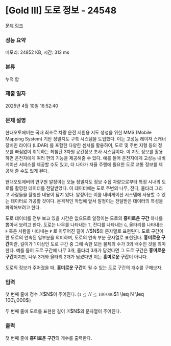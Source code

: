 # [Gold III] 도로 정보 - 24548 

[문제 링크](https://www.acmicpc.net/problem/24548) 

### 성능 요약

메모리: 24852 KB, 시간: 312 ms

### 분류

누적 합

### 제출 일자

2025년 4월 10일 16:52:40

### 문제 설명

<p>현대오토에버는 국내 최초로 차량 운전 지원용 지도 생성을 위한 MMS (Mobile Mapping System) 기반 정밀지도 구축 시스템을 도입했다. 이는 고성능 레이저 스캐너 장치인 라이다 (LiDAR) 를 포함한 다양한 센서를 활용하여, 도로 및 주변 지형 등의 정보를 빠짐없이 취득하는 최첨단 3차원 공간정보 조사 시스템이다. 이 지도 정보를 활용하면 운전자에게 여러 편의 기능을 제공해줄 수 있다. 예를 들어 운전자에게 고성능 내비게이션 서비스를 제공할 수도 있고, 더 나아가 자율 주행에 필요한 도로 교통 정보를 제공해 줄 수도 있게 된다.</p>

<p>현대오토에버의 연구원 알정이는 오늘 정밀지도 정보 수집 차량으로부터 특정 시내의 도로를 촬영한 데이터를 전달받았다. 이 데이터에는 도로 주변의 나무, 잔디, 울타리 그리고 사람들을 촬영한 내용이 담겨 있다. 알정이는 이를 내비게이션 시스템에 사용할 수 있는 데이터로 가공할 것이다. 본격적인 작업에 앞서 알정이는 전달받은 데이터의 특성을 파악해보려고 한다.</p>

<p>도로 데이터를 전부 보고 있을 시간은 없으므로 알정이는 도로의 <strong>흥미로운 구간</strong> 하나를 뽑아서 보려고 한다. 도로는 나무를 나타내는 <code>T</code>, 잔디를 나타내는 <code>G</code>, 울타리를 나타내는 <code>F</code> 혹은 사람을 나타내는 <code>P</code> 로 이루어진 길이 <mjx-container class="MathJax" jax="CHTML" style="font-size: 109%; position: relative;"><mjx-math class="MJX-TEX" aria-hidden="true"><mjx-mi class="mjx-i"><mjx-c class="mjx-c1D441 TEX-I"></mjx-c></mjx-mi></mjx-math><mjx-assistive-mml unselectable="on" display="inline"><math xmlns="http://www.w3.org/1998/Math/MathML"><mi>N</mi></math></mjx-assistive-mml><span aria-hidden="true" class="no-mathjax mjx-copytext">$N$</span></mjx-container>의 문자열로 표현된다. 도로 구간이란 도로의 연속된 일부분을 의미하며, 도로의 연속 부분 문자열로 표현된다. <strong>흥미로운 구간</strong>이란, 길이가 1 이상인 도로 구간 중 그에 속한 모든 물체의 수가 3의 배수인 것을 의미한다. 예를 들어 도로 구간에 나무 3개, 울타리 3개가 담겼다면 그 도로 구간은 <strong>흥미로운 구간</strong>이지만, 나무 3개와 울타리 2개가 담겼다면 이는 <strong>흥미로운 구간</strong>이 아니다.</p>

<p>도로의 정보가 주어졌을 때, <strong>흥미로운 구간</strong>이 될 수 있는 도로 구간의 개수를 구해보자.</p>

### 입력 

 <p>첫 번째 줄에 정수 <mjx-container class="MathJax" jax="CHTML" style="font-size: 109%; position: relative;"><mjx-math class="MJX-TEX" aria-hidden="true"><mjx-mi class="mjx-i"><mjx-c class="mjx-c1D441 TEX-I"></mjx-c></mjx-mi></mjx-math><mjx-assistive-mml unselectable="on" display="inline"><math xmlns="http://www.w3.org/1998/Math/MathML"><mi>N</mi></math></mjx-assistive-mml><span aria-hidden="true" class="no-mathjax mjx-copytext">$N$</span></mjx-container>이 주어진다. (<mjx-container class="MathJax" jax="CHTML" style="font-size: 109%; position: relative;"><mjx-math class="MJX-TEX" aria-hidden="true"><mjx-mn class="mjx-n"><mjx-c class="mjx-c31"></mjx-c></mjx-mn><mjx-mo class="mjx-n" space="4"><mjx-c class="mjx-c2264"></mjx-c></mjx-mo><mjx-mi class="mjx-i" space="4"><mjx-c class="mjx-c1D441 TEX-I"></mjx-c></mjx-mi><mjx-mo class="mjx-n" space="4"><mjx-c class="mjx-c2264"></mjx-c></mjx-mo><mjx-mn class="mjx-n" space="4"><mjx-c class="mjx-c31"></mjx-c><mjx-c class="mjx-c30"></mjx-c><mjx-c class="mjx-c30"></mjx-c></mjx-mn><mjx-mstyle><mjx-mspace style="width: 0.167em;"></mjx-mspace></mjx-mstyle><mjx-mn class="mjx-n"><mjx-c class="mjx-c30"></mjx-c><mjx-c class="mjx-c30"></mjx-c><mjx-c class="mjx-c30"></mjx-c></mjx-mn></mjx-math><mjx-assistive-mml unselectable="on" display="inline"><math xmlns="http://www.w3.org/1998/Math/MathML"><mn>1</mn><mo>≤</mo><mi>N</mi><mo>≤</mo><mn>100</mn><mstyle scriptlevel="0"><mspace width="0.167em"></mspace></mstyle><mn>000</mn></math></mjx-assistive-mml><span aria-hidden="true" class="no-mathjax mjx-copytext">$1 \leq N \leq 100\,000$</span></mjx-container> )</p>

<p>두 번째 줄에 도로를 표현한 길이 <mjx-container class="MathJax" jax="CHTML" style="font-size: 109%; position: relative;"><mjx-math class="MJX-TEX" aria-hidden="true"><mjx-mi class="mjx-i"><mjx-c class="mjx-c1D441 TEX-I"></mjx-c></mjx-mi></mjx-math><mjx-assistive-mml unselectable="on" display="inline"><math xmlns="http://www.w3.org/1998/Math/MathML"><mi>N</mi></math></mjx-assistive-mml><span aria-hidden="true" class="no-mathjax mjx-copytext">$N$</span></mjx-container>의 문자열이 주어진다.</p>

### 출력 

 <p>첫 번째 줄에 <strong>흥미로운 구간</strong>의 개수를 출력한다.</p>

